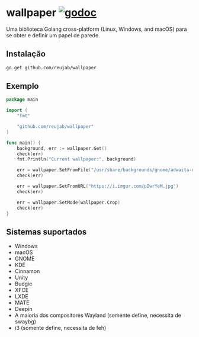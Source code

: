 # wallpaper [![godoc](https://godoc.org/github.com/reujab/wallpaper?status.svg)](https://godoc.org/github.com/reujab/wallpaper)

Uma biblioteca Golang cross-platform (Linux, Windows, and macOS) para se obter e definir um papel de parede.

## Instalação

```sh
go get github.com/reujab/wallpaper
```

## Exemplo

```go
package main

import (
	"fmt"

	"github.com/reujab/wallpaper"
)

func main() {
	background, err := wallpaper.Get()
	check(err)
	fmt.Println("Current wallpaper:", background)

	err = wallpaper.SetFromFile("/usr/share/backgrounds/gnome/adwaita-day.jpg")
	check(err)

	err = wallpaper.SetFromURL("https://i.imgur.com/pIwrYeM.jpg")
	check(err)

	err = wallpaper.SetMode(wallpaper.Crop)
	check(err)
}

```

## Sistemas suportados

* Windows
* macOS
* GNOME
* KDE
* Cinnamon
* Unity
* Budgie
* XFCE
* LXDE
* MATE
* Deepin
* A maioria dos compositores Wayland (somente define, necessita de swaybg)
* i3 (somente define, necessita de feh)
